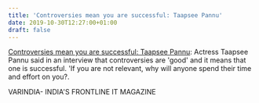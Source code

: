```yaml
---
title: 'Controversies mean you are successful: Taapsee Pannu'
date: 2019-10-30T12:27:00+01:00
draft: false
---
```


[Controversies mean you are successful: Taapsee Pannu](https://varindia.com/news/controversies-mean-you-are-successful-taapsee-pannu#.Xblze7kbrYU.blogger): Actress Taapsee Pannu said in an interview that controversies are 'good' and it means that one is successful. 'If you are not relevant, why will anyone spend their time and effort on you?.  
  
VARINDIA- INDIA'S FRONTLINE IT MAGAZINE